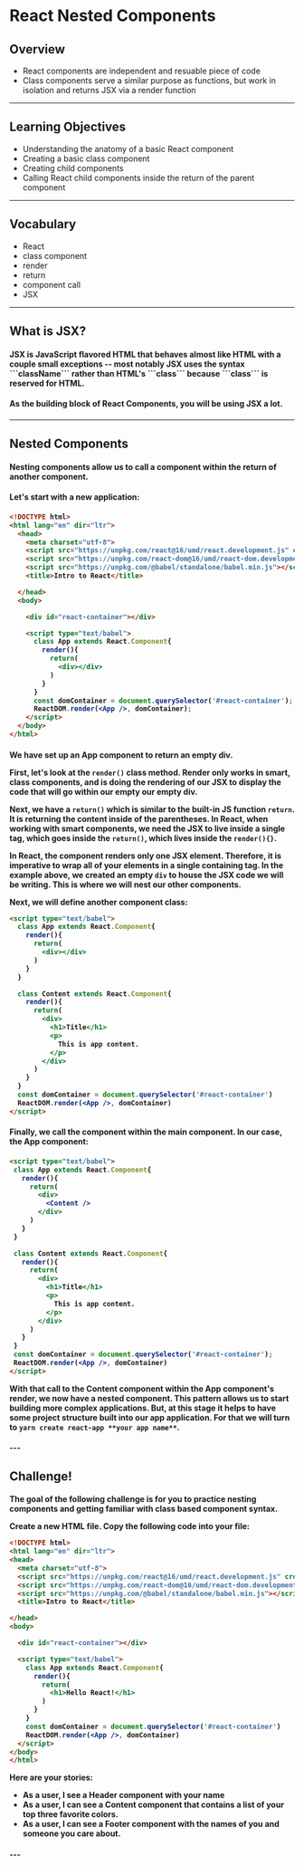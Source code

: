 # React Nested Components

## Overview
* React components are independent and resuable piece of code
* Class components serve a similar purpose as functions, but work in isolation and returns JSX via a render function 
---
## Learning Objectives
* Understanding the anatomy of a basic React component
* Creating a basic class component
* Creating child components 
* Calling React child components inside the return of the parent component
---


## Vocabulary 
* React
* class component
* render
* return
* component call
* JSX
---

## What is JSX?
<h4>JSX is JavaScript flavored HTML that behaves almost like HTML with a couple small exceptions -- most notably JSX uses the syntax ```className``` rather than HTML's ```class``` because ```class``` is reserved for HTML. <br /><h4>

<h4>As the building block of React Components, you will be using JSX a lot. <h4>

---
## Nested Components
<h4>Nesting components allow us to call a component within the return of another component.<h4> 
<h4>Let's start with a new application: <h4>

```html
<!DOCTYPE html>
<html lang="en" dir="ltr">
  <head>
    <meta charset="utf-8">
    <script src="https://unpkg.com/react@16/umd/react.development.js" crossorigin></script>
    <script src="https://unpkg.com/react-dom@16/umd/react-dom.development.js" crossorigin></script>
    <script src="https://unpkg.com/@babel/standalone/babel.min.js"></script>
    <title>Intro to React</title>

  </head>
  <body>

    <div id="react-container"></div>

    <script type="text/babel">
      class App extends React.Component{
        render(){
          return(
            <div></div>
          )
        }
      }
      const domContainer = document.querySelector('#react-container');
      ReactDOM.render(<App />, domContainer);
    </script>
  </body>
</html>
```

<h4>
We have set up an App component to return an empty div. 

First, let's look at the ```render()``` class method. Render only works in smart, class components, and is doing the rendering of our JSX to display the code that will go within our empty our empty div. 

Next, we have a ```return()``` which is similar to the built-in JS function ```return```. It is returning the content inside of the parentheses. In React, when working with smart components, we need the JSX to live inside a single tag, which goes inside the ```return()```, which lives inside the ```render(){}```.

In React, the component renders only one JSX element. Therefore, it is imperative to wrap all of your elements in a single containing tag. In the example above, we created an empty ```div``` to house the JSX code we will be writing. This is where we will nest our other components. 

Next, we will define another component class: 

```html
<script type="text/babel">
  class App extends React.Component{
    render(){
      return(
        <div></div>
      )
    }
  }

  class Content extends React.Component{
    render(){
      return(
        <div>
          <h1>Title</h1>
          <p>
            This is app content.
          </p>
        </div>
      )
    }
  }
  const domContainer = document.querySelector('#react-container')
  ReactDOM.render(<App />, domContainer)
</script>
```

<h4>Finally, we call the component within the main component. In our case, the App component: <h4>

```html
<script type="text/babel">
 class App extends React.Component{
   render(){
     return(
       <div>
         <Content />
       </div>
     )
   }
 }

 class Content extends React.Component{
   render(){
     return(
       <div>
         <h1>Title</h1>
         <p>
           This is app content.
         </p>
       </div>
     )
   }
 }
 const domContainer = document.querySelector('#react-container');
 ReactDOM.render(<App />, domContainer)
</script>
```

With that call to the Content component within the App component's render, we now have a nested component. This pattern allows us to start building more complex applications. But, at this stage it helps to have some project structure built into our app application. For that we will turn to  ```yarn create react-app **your app name**```. 


<h4>
---

## Challenge!
<h4>The goal of the following challenge is for you to practice nesting components and getting familiar with class based component syntax. 

Create a new HTML file. Copy the following code into your file:

```html
<!DOCTYPE html>
<html lang="en" dir="ltr">
<head>
  <meta charset="utf-8">
  <script src="https://unpkg.com/react@16/umd/react.development.js" crossorigin></script>
  <script src="https://unpkg.com/react-dom@16/umd/react-dom.development.js" crossorigin></script>
  <script src="https://unpkg.com/@babel/standalone/babel.min.js"></script>
  <title>Intro to React</title>

</head>
<body>

  <div id="react-container"></div>

  <script type="text/babel">
    class App extends React.Component{
      render(){
        return(
          <h1>Hello React!</h1>
        )
      }
    }
    const domContainer = document.querySelector('#react-container')
    ReactDOM.render(<App />, domContainer)
  </script>
</body>
</html>
```

Here are your stories:
* As a user, I see a Header component with your name 
* As a user, I can see a Content component that contains a list of your top three favorite colors.
* As a user, I can see a Footer component with the names of you and someone you care about.
<h4>
---




